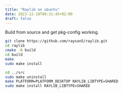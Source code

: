 ```yaml
---
title: "Raylib on ubuntu"
date: 2023-12-10T08:31:45+02:00
draft: false
---
```


Build from source and get pkg-config working.

```bash
git clone https://github.com/raysan5/raylib.git
cd raylib
cmake -B build
cd build
make
sudo make install
```

```bash
cd ../src
sudo make uninstall
make PLATFORM=PLATFORM_DESKTOP RAYLIB_LIBTYPE=SHARED
sudo make install RAYLIB_LIBTYPE=SHARED
```
